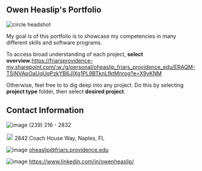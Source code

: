 ## Owen Heaslip's Portfolio                                                                 


![circle headshot](https://github.com/user-attachments/assets/43528b46-e2f4-4a69-9075-6681ce351daf)



My goal is of this portfolio is to showcase my competencies in many different skills and software programs.

To access broad understanding of each project, **select overview**.https://friarsprovidence-my.sharepoint.com/:w:/g/personal/oheaslip_friars_providence_edu/ERAQM-TSiNVApOaUqUqPzkYB6JIXg1PL9BTknLfktMnrog?e=X9vKNM


Otherwise, feel free to to dig deep into any project. 
Do this by selecting **project type** folder, then select **desired project**. 

## Contact Information

![image](https://github.com/user-attachments/assets/3032aa18-bd01-4592-ae58-9c70fb012789) (239) 216 - 2832

<img width="18" alt="image" src="https://github.com/user-attachments/assets/8fc2b387-3536-4360-9275-d3c1a6bfd14b" /> 2842 Coach House Way, Naples, FL

![image](https://github.com/user-attachments/assets/21223924-a54f-4bc1-825f-44e2d4a2df6a) oheaslip@friars.providence.edu

![image](https://github.com/user-attachments/assets/47c4c2bc-41d6-4be9-b8ad-0aa1156b7788) https://www.linkedin.com/in/owenheaslip/




